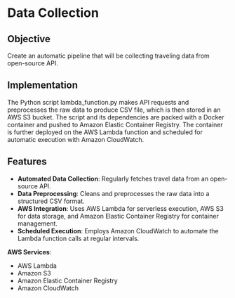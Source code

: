 # Data Collection

## Objective
Create an automatic pipeline that will be collecting traveling data from open-source API. 

## Implementation
The Python script lambda_function.py makes API requests and preprocesses the raw data to produce CSV file, which is then stored in an AWS S3 bucket. 
The script and its dependencies are packed with a Docker container and pushed to Amazon Elastic Container Registry. 
The container is further deployed on the AWS Lambda function and scheduled for automatic execution with Amazon CloudWatch.

## Features

- **Automated Data Collection**: Regularly fetches travel data from an open-source API.
- **Data Preprocessing**: Cleans and preprocesses the raw data into a structured CSV format.
- **AWS Integration**: Uses AWS Lambda for serverless execution, AWS S3 for data storage, and Amazon Elastic Container Registry for container management.
- **Scheduled Execution**: Employs Amazon CloudWatch to automate the Lambda function calls at regular intervals.


 **AWS Services**:
  - AWS Lambda
  - Amazon S3
  - Amazon Elastic Container Registry
  - Amazon CloudWatch
